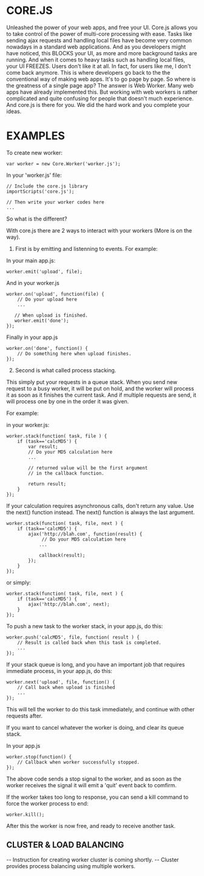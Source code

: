 CORE.JS
====================

Unleashed the power of your web apps, and free your UI. Core.js allows 
you to take control of the power of multi-core processing with ease.
Tasks like sending ajax requests and handling local files have become
very common nowadays in a standard web applications. And as you developers
might have noticed, this BLOCKS your UI, as more and more background tasks
are running. And when it comes to heavy tasks such as handling local files, 
your UI FREEZES. Users don't like it at all. In fact, for users like me, I
don't come back anymore. This is where developers go back to the the
conventional way of making web apps. It's to go page by page. So where is
the greatness of a single page app? The answer is Web Worker. Many web
apps have already implemented this. But working with web workers is rather
complicated and quite confusing for people that doesn't much experience.
And core.js is there for you. We did the hard work and you complete your
ideas.


EXAMPLES
====================

To create new worker:
    
    var worker = new Core.Worker('worker.js');

In your 'worker.js' file:
    
    // Include the core.js library
    importScripts('core.js');
    
    // Then write your worker codes here
    ...


So what is the different?

With core.js there are 2 ways to interact with your workers (More is on the way).

1. First is by emitting and listenning to events. For example:

In your main app.js:
    
    worker.emit('upload', file);

And in your worker.js
    
    worker.on('upload', function(file) {
        // Do your upload here
        ...
        
       // When upload is finished.
       worker.emit('done');
    });

Finally in your app.js
    
    worker.on('done', function() {
        // Do something here when upload finishes.
    });

2. Second is what called process stacking.

This simply put your requests in a queue stack. When you send new request to a busy
worker, it will be put on hold, and the worker will process it as soon as it finishes
the current task. And if multiple requests are send, it will process one by one in the
order it was given.

For example:
    
in your worker.js:
    
    worker.stack(function( task, file ) {
        if (task=='calcMD5') {
            var result;
            // Do your MD5 calculation here
            ...
            
            // returned value will be the first argument
            // in the callback function.
            
            return result;
        }
    });

If your calculation requires asynchronous calls, don't return any value.
Use the next() function instead. The next() function is always the last argument.
    
    worker.stack(function( task, file, next ) {
        if (task=='calcMD5') {
            ajax('http://blah.com', function(result) {
                 // Do your MD5 calculation here
                ...
                
                callback(result);
            });
        }
    });

or simply:
    
    worker.stack(function( task, file, next ) {
        if (task=='calcMD5') {
            ajax('http://blah.com', next);
        }
    });


To push a new task to the worker stack, in your app.js, do this:

    worker.push('calcMD5', file, function( result ) {
        // Result is called back when this task is completed.
        ...
    });

If your stack queue is long, and you have an important job that requires
immediate process, in your app.js, do this:
    
    worker.next('upload', file, function() {
        // Call back when upload is finished
        ...
    });

This will tell the worker to do this task immediately, and continue with other
requests after.

If you want to cancel whatever the worker is doing, and clear its queue stack.

In your app.js
    
    worker.stop(function() {
        // Callback when worker successfully stopped.
    });

The above code sends a stop signal to the worker, and as soon as the worker
receives the signal it will emit a 'quit' event back to comfirm.
    
If the worker takes too long to response, you can send a kill command to force
the worker process to end:
    
    worker.kill();

After this the worker is now free, and ready to receive another task.


CLUSTER & LOAD BALANCING
------------------------

-- Instruction for creating worker cluster is coming shortly.
-- Cluster provides process balancing using multiple workers.





    
